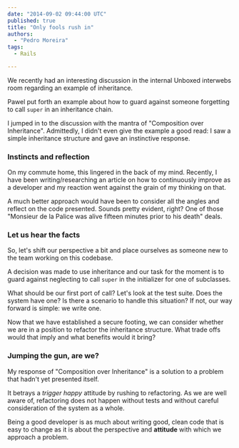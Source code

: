 ```yaml
---
date: "2014-09-02 09:44:00 UTC"
published: true
title: "Only fools rush in"
authors:
  - "Pedro Moreira"
tags:
  - Rails

---
```


We recently had an interesting discussion in the internal Unboxed interwebs room regarding an example of inheritance.

Pawel put forth an example about how to guard against someone forgetting to call `super` in an inheritance chain.

I jumped in to the discussion with the mantra of "Composition over Inheritance". Admittedly, I didn't even give the example a good read: I saw a simple inheritance structure and gave an instinctive response.

### Instincts and reflection

On my commute home, this lingered in the back of my mind. Recently, I have been writing/researching an article on how to continuously improve as a developer and my reaction went against the grain of my thinking on that.

A much better approach would have been to consider all the angles and reflect on the code presented. Sounds pretty evident, right? One of those "Monsieur de la Palice was alive fifteen minutes prior to his death" deals.

### Let us hear the facts

So, let's shift our perspective a bit and place ourselves as someone new to the team working on this codebase.

A decision was made to use inheritance and our task for the moment is to guard against neglecting to call `super` in the initializer for one of subclasses.

What should be our first port of call? Let's look at the test suite. Does the system have one? Is there a scenario to handle this situation? If not, our way forward is simple: we write one.

Now that we have established a secure footing, we can consider whether we are in a position to refactor the inheritance structure. What trade offs would that imply and what benefits would it bring?

### Jumping the gun, are we?

My response of "Composition over Inheritance" is a solution to a problem that hadn't yet presented itself.

It betrays a *trigger happy* attitude by rushing to refactoring. As we are well aware of, refactoring does not happen without tests and without careful consideration of the system as a whole.

Being a good developer is as much about writing good, clean code that is easy to change as it is about the perspective and **attitude** with which we approach a problem.

